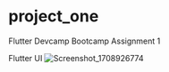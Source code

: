 # project_one

Flutter Devcamp Bootcamp Assignment 1

Flutter UI 
![Screenshot_1708926774](https://github.com/iamkunalpitale/project_one/assets/26413565/62bf169e-5cfc-4380-92a4-e58e335bb6b7)

